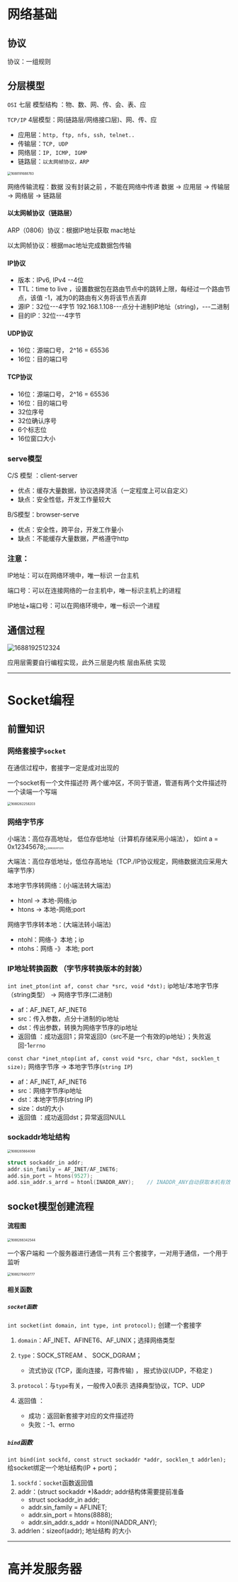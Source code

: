 # 网络基础



##  协议

协议：一组规则 



## 分层模型

`OSI` 七层 模型结构 ：物、数、网、传、会、表、应

`TCP/IP` 4层模型：网(链路层/网络接口层)、网、传、应

* 应用层：`http, ftp, nfs, ssh, telnet..`
* 传输层：`TCP, UDP`
* 网络层：`IP, ICMP, IGMP`
* 链路层：`以太网帧协议，ARP`



<img src="网络编程.assets/1688191688783.png" alt="1688191688783" style="zoom: 50%;" />



网络传输流程：数据 没有封装之前 ，不能在网络中传递
数据  -> 应用层 -> 传输层 -> 网络层 -> 链路层





#### 以太网帧协议（链路层）

 ARP（0806）协议：根据IP地址获取 mac地址

以太网帧协议：根据mac地址完成数据包传输



#### IP协议

* 版本：IPv6, IPv4 --4位
* TTL：time to live ，设置数据包在路由节点中的跳转上限，每经过一个路由节点，该值 -1，减为0的路由有义务将该节点丢弃
* 源IP：32位---4字节	   192.168.1.108---点分十进制IP地址（string)，---二进制
* 目的IP：32位---4字节





#### UDP协议

* 16位：源端口号，  2^16 = 65536
* 16位：目的端口号



#### TCP协议

* 16位：源端口号，  2^16 = 65536
* 16位：目的端口号
* 32位序号
* 32位确认序号
* 6个标志位
* 16位窗口大小





### serve模型

C/S 模型 ：client-server

* 优点：缓存大量数据，协议选择灵活（一定程度上可以自定义）
* 缺点：安全性低，开发工作量较大

B/S模型：browser-serve

* 优点：安全性，跨平台，开发工作量小
* 缺点：不能缓存大量数据，严格遵守http





### 注意：

IP地址：可以在网络环境中，唯一标识 一台主机

端口号：可以在连接网络的一台主机中，唯一标识主机上的进程

IP地址+端口号：可以在网络环境中，唯一标识一个进程





## 通信过程

![1688192512324](网络编程.assets/1688192512324.png)

应用层需要自行编程实现，此外三层是内核 层由系统 实现









---

# Socket编程



## 前置知识

### 网络套接字`socket`

在通信过程中，套接字一定是成对出现的 

一个socket有一个文件描述符 两个缓冲区，不同于管道，管道有两个文件描述符一个读端一个写端

<img src="网络编程.assets/1688262258203.png" alt="1688262258203" style="zoom:50%;" />



### 网络字节序

  小端法：高位存高地址， 低位存低地址（计算机存储采用小端法）， 如int a = 0x12345678;<img src="网络编程.assets/1688262873205.png" alt="1688262873205" style="zoom:33%;" />

大端法：高位存低地址，低位存高地址（TCP./IP协议规定，网络数据流应采用大端字节序）



本地字节序转网络：(小端法转大端法)

* htonl -> 本地-网络;ip
* htons -> 本地-网络;port

网络字节序转本地：(大端法转小端法)

* ntohl：网络-》本地；ip
* ntohs：网络 -》 本地; port



### IP地址转换函数 （字节序转换版本的封装）

`int inet_pton(int af, const char *src, void *dst);`  ip地址/本地字节序（string类型） ->   网络字节序(二进制)

* af：AF_INET, AF_INET6
* src：传入参数，点分十进制的ip地址
* dst：传出参数，转换为网络字节序的ip地址
* 返回值 ：成功返回1；异常返回0（src不是一个有效的ip地址）；失败返回-1`errno`

 

`const char *inet_ntop(int af, const void *src, char *dst, socklen_t size);`  网络字节序 -> 本地字节序(`string IP`)

* af：AF_INET, AF_INET6 
* src：网络字节序ip地址
* dst：本地字节序(string IP)
* size：dst的大小
* 返回值 ：成功返回dst；异常返回NULL



### sockaddr地址结构

 <img src="网络编程.assets/1688265664068.png" alt="1688265664068" style="zoom:50%;" />



 ```c
struct sockaddr_in addr;
addr.sin_family = AF_INET/AF_INET6;
add.sin_port = htons(9527);
add.sin_addr.s_arrd = htonl(INADDR_ANY);	// INADDR_ANY自动获取本机有效的ip地址（二进制形式）
 ```





## socket模型创建流程

#### 流程图

<img src="网络编程.assets/1688266342544.png" alt="1688266342544" style="zoom:50%;" />



 一个客户端和 一个服务器进行通信一共有 三个套接字，一对用于通信，一个用于监听

<img src="网络编程.assets/1688278400777.png" alt="1688278400777" style="zoom:50%;" />







#### 相关函数

##### `socket函数 `

`int socket(int domain, int type, int protocol);` 创建一个套接字

1. `domain`：AF_INET、AFINET6、AF_UNIX；选择网络类型

2. `type`：SOCK_STREAM 、 SOCK_DGRAM； 
   * 流式协议 (TCP，面向连接，可靠传输) ， 报式协议(UDP，不稳定 )

3. `protocol`：与`type`有关，一般传入0表示 选择典型协议，TCP、UDP

4. 返回值 ：
   * 成功：返回新套接字对应的文件描述符
   * 失败：-1、errno





##### `bind`函数 

`int bind(int sockfd, const struct sockaddr *addr, socklen_t addrlen);` 给socket绑定一个地址结构(IP + port)；

1. `sockfd`：`socket`函数返回值
2. addr：(struct sockaddr *)&addr;   addr结构体需要提前准备
   * struct sockaddr_in addr;
   * addr.sin_family = AFLINET;
   * addr.sin_port = htons(8888);
   * addr.sin_addr.s_addr = htonl(INADDR_ANY);
3. addrlen：sizeof(addr); 地址结构 的大小









---

# 高并发服务器